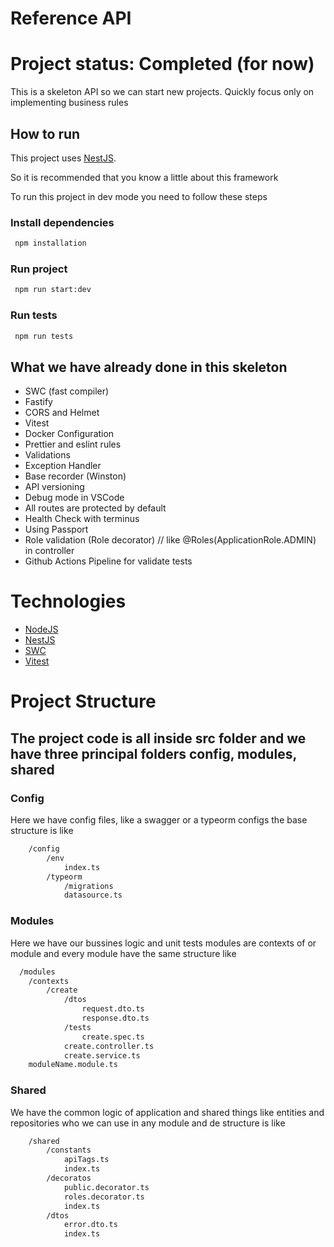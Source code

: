 # Reference API

# Project status: Completed (for now)

This is a skeleton API so we can start new projects.
Quickly focus only on implementing business rules

## How to run

This project uses [NestJS](https://docs.nestjs.com/).

So it is recommended that you know a little about this framework

To run this project in dev mode you need to follow these steps

### Install dependencies

```bash
 npm installation
```

### Run project

```bash
 npm run start:dev
```

### Run tests

```bash
 npm run tests
```

## What we have already done in this skeleton

- SWC (fast compiler)
- Fastify
- CORS and Helmet
- Vitest
- Docker Configuration
- Prettier and eslint rules
- Validations
- Exception Handler
- Base recorder (Winston)
- API versioning
- Debug mode in VSCode
- All routes are protected by default
- Health Check with terminus
- Using Passport
- Role validation (Role decorator) // like @Roles(ApplicationRole.ADMIN) in controller
- Github Actions Pipeline for validate tests

# Technologies

- [NodeJS](https://nodejs.org/en/docs)
- [NestJS](https://docs.nestjs.com/)
- [SWC](https://swc.rs/)
- [Vitest](https://vitest.dev/)

# Project Structure

## The project code is all inside src folder and we have three principal folders config, modules, shared

### Config

Here we have config files, like a swagger or a typeorm configs the base structure is like

```bash
    /config
        /env
            index.ts
        /typeorm
            /migrations
            datasource.ts
```

### Modules

Here we have our bussines logic and unit tests modules are contexts of or module and every module have the same structure like

```bash
  /modules
    /contexts
        /create
            /dtos
                request.dto.ts
                response.dto.ts
            /tests
                create.spec.ts
            create.controller.ts
            create.service.ts
    moduleName.module.ts
```

### Shared

We have the common logic of application and shared things like entities and repositories who we can use in any module and de structure is like

```bash
    /shared
        /constants
            apiTags.ts
            index.ts
        /decoratos
            public.decorator.ts
            roles.decorator.ts
            index.ts
        /dtos
            error.dto.ts
            index.ts
```
